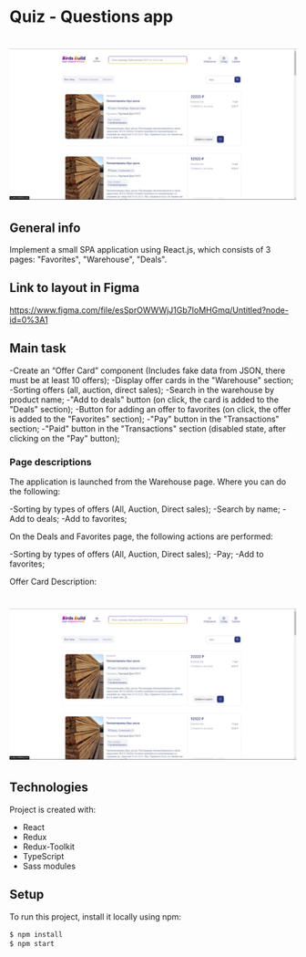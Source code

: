 # Quiz - Questions app

# ![image](src/assets/MainScrin.jpg)

## General info

Implement a small SPA application using React.js, which consists of 3 pages: "Favorites", "Warehouse", "Deals".

## Link to layout in Figma

https://www.figma.com/file/esSprOWWWjJ1Gb7IoMHGmq/Untitled?node-id=0%3A1

## Main task

-Create an “Offer Card” component (Includes fake data from JSON, there must be at least 10 offers);
-Display offer cards in the "Warehouse" section;
-Sorting offers (all, auction, direct sales);
-Search in the warehouse by product name;
-"Add to deals" button (on click, the card is added to the "Deals" section);
-Button for adding an offer to favorites (on click, the offer is added to the "Favorites" section);
-"Pay" button in the "Transactions" section;
-"Paid" button in the "Transactions" section (disabled state, after clicking on the "Pay" button);

### Page descriptions

The application is launched from the Warehouse page. Where you can do the following:

-Sorting by types of offers (All, Auction, Direct sales);
-Search by name;
-Add to deals;
-Add to favorites;

On the Deals and Favorites page, the following actions are performed:

-Sorting by types of offers (All, Auction, Direct sales);
-Pay;
-Add to favorites;

Offer Card Description:

# ![image](src/assets/MainScrin.jpg)

## Technologies

Project is created with:

-   React
-   Redux
-   Redux-Toolkit
-   TypeScript
-   Sass modules

## Setup

To run this project, install it locally using npm:

```
$ npm install
$ npm start
```


